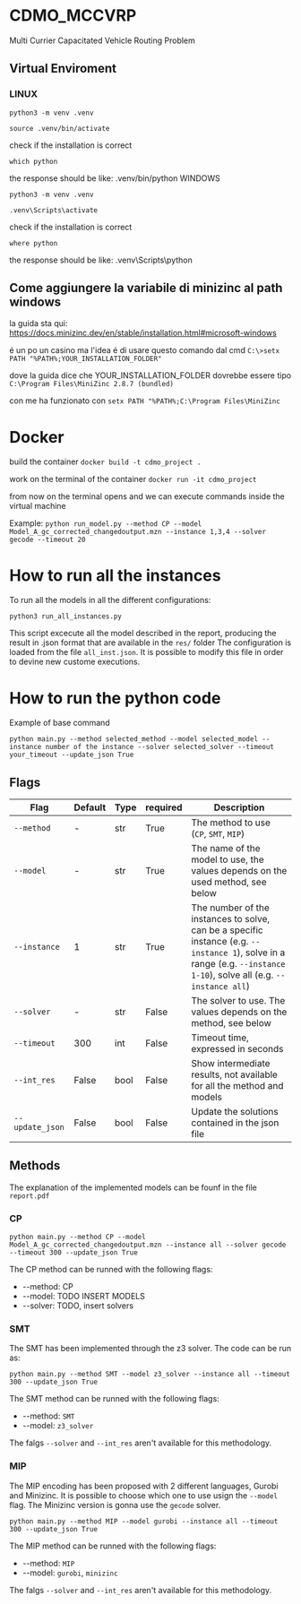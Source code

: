 # CDMO_MCCVRP
Multi Currier Capacitated Vehicle Routing Problem

## Virtual Enviroment

### LINUX

```python3 -m venv .venv```

```source .venv/bin/activate```

check if the installation is correct

```which python```

the response should be like: .venv/bin/python
WINDOWS

```python3 -m venv .venv```

```.venv\Scripts\activate```

check if the installation is correct

```where python```

the response should be like: .venv\Scripts\python

## Come aggiungere la variabile di minizinc al path windows

la guida sta qui: https://docs.minizinc.dev/en/stable/installation.html#microsoft-windows

é un po un casino ma l'idea é di usare questo comando dal cmd
```C:\>setx PATH "%PATH%;YOUR_INSTALLATION_FOLDER"```

dove la guida dice che YOUR_INSTALLATION_FOLDER dovrebbe essere tipo ```C:\Program Files\MiniZinc 2.8.7 (bundled)```

con me ha funzionato con ```setx PATH "%PATH%;C:\Program Files\MiniZinc```


# Docker

build the container
```docker build -t cdmo_project .```

work on the terminal of the container
```docker run -it cdmo_project```

from now on the terminal opens and we can execute commands inside the virtual machine

Example: 
```python run_model.py --method CP --model Model_A_gc_corrected_changedoutput.mzn --instance 1,3,4 --solver gecode --timeout 20```

# How to run all the instances 
To run all the models in all the different configurations: 

```
python3 run_all_instances.py 
```

This script excecute all the model described in the report, producing the result in .json format that are available in the `res/` folder
The configuration is loaded from the file `all_inst.json`. It is possible to modify this file in order to devine new custome executions.  

# How to run the python code
Example of base command 

```
python main.py --method selected_method --model selected_model --instance number of the instance --solver selected_solver --timeout your_timeout --update_json True
```

## Flags
| Flag            | Default | Type | required | Description |
|--------------------|---------|------|----------| ----------- |
| `--method`         | -       | str  | True     | The method to use (`CP`, `SMT`, `MIP`) |
| `--model`          | -       | str  | True     | The name of the model to use, the values depends on the used method, see below |
| `--instance`       | 1       | str  | True     | The number of the instances to solve, can be a specific instance (e.g. `--instance 1`), solve in a range (e.g. `--instance 1-10`), solve all (e.g. `--instance all`) |
| `--solver`         | -       | str  | False    | The solver to use. The values depends on the method, see below |
| `--timeout`        | 300     | int  | False    | Timeout time, expressed in seconds |   
| `--int_res`        | False   | bool | False    | Show intermediate results, not available for all the method and models |  
| `--update_json`    | False   | bool | False    | Update the solutions contained in the json file |   

## Methods 

The explanation of the implemented models can be founf in the file `report.pdf`

### CP
```
python main.py --method CP --model Model_A_gc_corrected_changedoutput.mzn --instance all --solver gecode --timeout 300 --update_json True
``` 

The CP method can be runned with the following flags: 
- --method:  CP
- --model: TODO INSERT MODELS 
- --solver: TODO, insert solvers


### SMT
The SMT has been implemented through the z3 solver. The code can be run as: 

```
python main.py --method SMT --model z3_solver --instance all --timeout 300 --update_json True
```

The SMT method can be runned with the following flags: 
- --method:  `SMT`
- --model: `z3_solver`

The falgs `--solver` and  `--int_res` aren't available for this methodology.

### MIP 

The MIP encoding has been proposed with 2 different languages, Gurobi and Minizinc. It is possible to choose which one to use usign the `--model` flag. The Minizinc version is gonna use the `gecode` solver. 

```python main.py --method MIP --model gurobi --instance all --timeout 300 --update_json True```

The MIP method can be runned with the following flags: 
- --method:  `MIP`
- --model: `gurobi`, `minizinc`    

The falgs `--solver` and  `--int_res` aren't available for this methodology.








